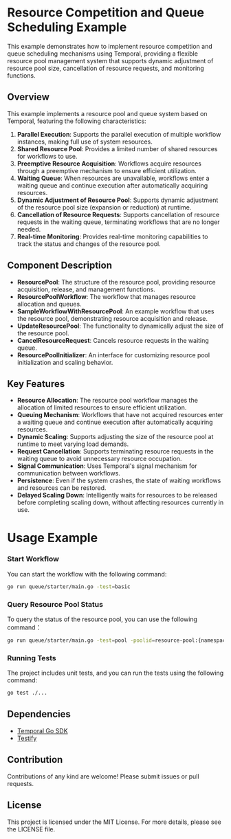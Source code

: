 # Resource Competition and Queue Scheduling Example

This example demonstrates how to implement resource competition and queue scheduling mechanisms using Temporal, providing a flexible resource pool management system that supports dynamic adjustment of resource pool size, cancellation of resource requests, and monitoring functions.

## Overview

This example implements a resource pool and queue system based on Temporal, featuring the following characteristics:

1. **Parallel Execution**: Supports the parallel execution of multiple workflow instances, making full use of system resources.
2. **Shared Resource Pool**: Provides a limited number of shared resources for workflows to use.
3. **Preemptive Resource Acquisition**: Workflows acquire resources through a preemptive mechanism to ensure efficient utilization.
4. **Waiting Queue**: When resources are unavailable, workflows enter a waiting queue and continue execution after automatically acquiring resources.
5. **Dynamic Adjustment of Resource Pool**: Supports dynamic adjustment of the resource pool size (expansion or reduction) at runtime.
6. **Cancellation of Resource Requests**: Supports cancellation of resource requests in the waiting queue, terminating workflows that are no longer needed.
7. **Real-time Monitoring**: Provides real-time monitoring capabilities to track the status and changes of the resource pool.

## Component Description

- **ResourcePool**: The structure of the resource pool, providing resource acquisition, release, and management functions.
- **ResourcePoolWorkflow**: The workflow that manages resource allocation and queues.
- **SampleWorkflowWithResourcePool**: An example workflow that uses the resource pool, demonstrating resource acquisition and release.
- **UpdateResourcePool**: The functionality to dynamically adjust the size of the resource pool.
- **CancelResourceRequest**: Cancels resource requests in the waiting queue.
- **ResourcePoolInitializer**: An interface for customizing resource pool initialization and scaling behavior.

## Key Features

- **Resource Allocation**: The resource pool workflow manages the allocation of limited resources to ensure efficient utilization.
- **Queuing Mechanism**: Workflows that have not acquired resources enter a waiting queue and continue execution after automatically acquiring resources.
- **Dynamic Scaling**: Supports adjusting the size of the resource pool at runtime to meet varying load demands.
- **Request Cancellation**: Supports terminating resource requests in the waiting queue to avoid unnecessary resource occupation.
- **Signal Communication**: Uses Temporal's signal mechanism for communication between workflows.
- **Persistence**: Even if the system crashes, the state of waiting workflows and resources can be restored.
- **Delayed Scaling Down**: Intelligently waits for resources to be released before completing scaling down, without affecting resources currently in use.

# Usage Example

### Start Workflow

You can start the workflow with the following command:

```bash
go run queue/starter/main.go -test=basic
```

### Query Resource Pool Status

To query the status of the resource pool, you can use the following command：

```bash
go run queue/starter/main.go -test=pool -poolid=resource-pool:{namespace}:{resourceID}
```

### Running Tests

The project includes unit tests, and you can run the tests using the following command:

```bash
go test ./...
```

## Dependencies

- [Temporal Go SDK](https://github.com/temporalio/sdk-go)
- [Testify](https://github.com/stretchr/testify)

## Contribution

Contributions of any kind are welcome! Please submit issues or pull requests.

## License

This project is licensed under the MIT License. For more details, please see the LICENSE file.
